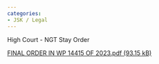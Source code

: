```yaml
---
categories:
- JSK / Legal
---
```

High Court - NGT Stay Order

[FINAL ORDER IN WP 14415 OF 2023.pdf (93.15 kB)](../files/2f0c015a-1a12-4e09-b7bb-76ef7010e44c.pdf)